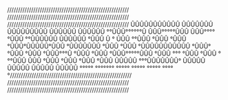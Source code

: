 ////////////////////////////////////////////////////////
////////////////////////////////////////////////////////
////////////////////////////////////////////////////////
 ÛÛÛÛÛÛÛÛÛÛÛ    ÛÛÛÛÛÛÛ      ÛÛÛÛÛÛÛÛÛ   ÛÛÛÛÛÛ   ÛÛÛÛÛÛ
°°ÛÛÛ°°°°°°Û  ÛÛÛ°°°°°ÛÛÛ   ÛÛÛ°°°°°ÛÛÛ °°ÛÛÛÛÛÛ ÛÛÛÛÛÛ 
 °ÛÛÛ   Û °  ÛÛÛ     °°ÛÛÛ °ÛÛÛ    °ÛÛÛ  °ÛÛÛ°ÛÛÛÛÛ°ÛÛÛ 
 °ÛÛÛÛÛÛÛ   °ÛÛÛ      °ÛÛÛ °ÛÛÛÛÛÛÛÛÛÛÛ  °ÛÛÛ°°ÛÛÛ °ÛÛÛ 
 °ÛÛÛ°°°Û   °ÛÛÛ      °ÛÛÛ °ÛÛÛ°°°°°ÛÛÛ  °ÛÛÛ °°°  °ÛÛÛ 
 °ÛÛÛ  °    °°ÛÛÛ     ÛÛÛ  °ÛÛÛ    °ÛÛÛ  °ÛÛÛ      °ÛÛÛ 
 ÛÛÛÛÛ       °°°ÛÛÛÛÛÛÛ°   ÛÛÛÛÛ   ÛÛÛÛÛ ÛÛÛÛÛ     ÛÛÛÛÛ
°°°°°          °°°°°°°    °°°°°   °°°°° °°°°°     °°°°°////////////////////////////////////////////////////////
////////////////////////////////////////////////////////
////////////////////////////////////////////////////////